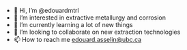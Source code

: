 - 👋 Hi, I’m @edouardmtrl
- 👀 I’m interested in extractive metallurgy and corrosion
- 🌱 I’m currently learning a lot of new things
- 💞️ I’m looking to collaborate on new extraction technologies
- 📫 How to reach me edouard.asselin@ubc.ca

<!---
edouardmtrl/edouardmtrl is a ✨ special ✨ repository because its `README.md` (this file) appears on your GitHub profile.
You can click the Preview link to take a look at your changes.
--->
